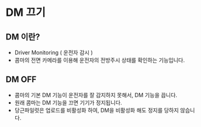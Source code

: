 # DM 끄기

## DM 이란?

* Driver Monitoring ( 운전자 감시 )
* 콤마의 전면 카메라를 이용해 운전자의 전방주시 상태를 확인하는 기능입니다.

## DM OFF

* 콤마의 기본 DM 기능이 운전자를 잘 감지하지 못해서, DM 기능을 끕니다.
* 원래 콤마는 DM 기능을 끄면 기기가 정지됩니다.
* 당근파일럿은 업로드를 비활성화 하여, DM을 비활성화 해도 정지를 당하지 않습니다.
